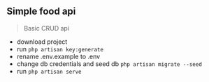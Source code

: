 
## Simple food api
> Basic CRUD api
* download project
* run 
``` php artisan key:generate ```
* rename .env.example to .env 
* change db credentials and seed db 
``` php artisan migrate --seed ```
* run 
``` php artisan serve ```
